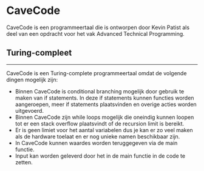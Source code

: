 # CaveCode
CaveCode is een programmeertaal die is ontworpen door Kevin Patist als deel van een opdracht voor het vak Advanced Technical Programming.

## Turing-compleet
------------------------------
CaveCode is een Turing-complete programmeertaal omdat de volgende dingen mogelijk zijn:
- Binnen CaveCode is conditional branching mogelijk door gebruik te maken van if statements.
  In deze if statements kunnen functies worden aangeroepen, meer if statements plaatsvinden en overige acties worden uitgevoerd.
- Binnen CaveCode zijn while loops mogelijk die oneindig kunnen loopen tot er een stack overflow plaatsvindt of de recursion limit is bereikt.
- Er is geen limiet voor het aantal variabelen dus je kan er zo veel maken als de hardware toelaat en er nog unieke namen beschikbaar zijn.
- In CaveCode kunnen waardes worden teruggegeven via de main functie.
- Input kan worden geleverd door het in de main functie in de code te zetten.


